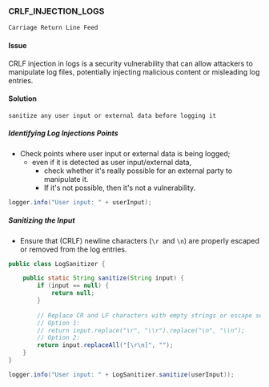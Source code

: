 ### CRLF_INJECTION_LOGS
`Carriage Return Line Feed`

#### Issue

CRLF injection in logs is a security vulnerability that can allow attackers to manipulate log files, potentially injecting malicious content or misleading log entries.

#### Solution
```
sanitize any user input or external data before logging it
```


##### Identifying Log Injections Points

* Check points where user input or external data is being logged; 
  * even if it is detected as user input/external data, 
    * check whether it's really possible for an external party to manipulate it.
    * If it's not possible, then it's not a vulnerability.

```java
logger.info("User input: " + userInput);
```

##### Sanitizing the Input

* Ensure that (CRLF) newline characters (`\r `and `\n`) are properly escaped or removed from the log entries.

```java
public class LogSanitizer {

    public static String sanitize(String input) {
        if (input == null) {
            return null;
        }
        
        // Replace CR and LF characters with empty strings or escape sequences
        // Option 1:
        // return input.replace("\r", "\\r").replace("\n", "\\n");
        // Option 2:
        return input.replaceAll("[\r\n]", "");
    }
}
```
```java
logger.info("User input: " + LogSanitizer.sanitize(userInput));
```




